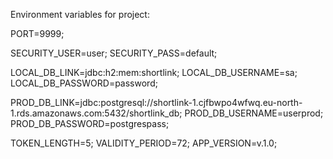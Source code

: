 Environment variables for project:

PORT=9999;

SECURITY_USER=user;
SECURITY_PASS=default;

LOCAL_DB_LINK=jdbc:h2:mem:shortlink;
LOCAL_DB_USERNAME=sa;
LOCAL_DB_PASSWORD=password;

PROD_DB_LINK=jdbc:postgresql://shortlink-1.cjfbwpo4wfwq.eu-north-1.rds.amazonaws.com:5432/shortlink_db;
PROD_DB_USERNAME=userprod;
PROD_DB_PASSWORD=postgrespass;

TOKEN_LENGTH=5;
VALIDITY_PERIOD=72;
APP_VERSION=v.1.0;